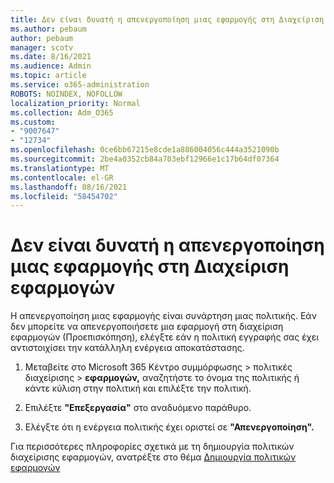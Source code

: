 ```yaml
---
title: Δεν είναι δυνατή η απενεργοποίηση μιας εφαρμογής στη Διαχείριση εφαρμογών
ms.author: pebaum
author: pebaum
manager: scotv
ms.date: 8/16/2021
ms.audience: Admin
ms.topic: article
ms.service: o365-administration
ROBOTS: NOINDEX, NOFOLLOW
localization_priority: Normal
ms.collection: Adm_O365
ms.custom:
- "9007647"
- "12734"
ms.openlocfilehash: 0ce6bb67215e8cde1a886004056c444a3521090b
ms.sourcegitcommit: 2be4a0352cb84a703ebf12966e1c17b64df07364
ms.translationtype: MT
ms.contentlocale: el-GR
ms.lasthandoff: 08/16/2021
ms.locfileid: "58454702"
---
```

# <a name="unable-to-disable-an-app-in-app-governance"></a>Δεν είναι δυνατή η απενεργοποίηση μιας εφαρμογής στη Διαχείριση εφαρμογών

Η απενεργοποίηση μιας εφαρμογής είναι συνάρτηση μιας πολιτικής. Εάν δεν μπορείτε να απενεργοποιήσετε μια εφαρμογή στη διαχείριση εφαρμογών (Προεπισκόπηση), ελέγξτε εάν η πολιτική εγγραφής σας έχει αντιστοιχίσει την κατάλληλη ενέργεια αποκατάστασης. 

1. Μεταβείτε στο Microsoft 365 Κέντρο συμμόρφωσης > πολιτικές διαχείρισης  >  **εφαρμογών,** αναζητήστε το όνομα της πολιτικής ή κάντε κύλιση στην πολιτική και επιλέξτε την πολιτική.

1. Επιλέξτε **"Επεξεργασία"** στο αναδυόμενο παράθυρο.

1. Ελέγξτε ότι η ενέργεια πολιτικής έχει οριστεί σε **"Απενεργοποίηση".**

Για περισσότερες πληροφορίες σχετικά με τη δημιουργία πολιτικών διαχείρισης εφαρμογών, ανατρέξτε στο θέμα [Δημιουργία πολιτικών εφαρμογών](https://docs.microsoft.com/microsoft-365/compliance/app-governance-app-policies-create)
